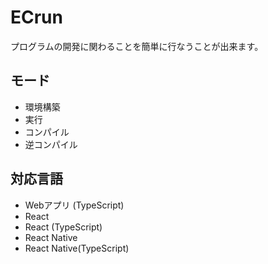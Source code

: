 # ECrun
プログラムの開発に関わることを簡単に行なうことが出来ます。

## モード
- 環境構築
- 実行
- コンパイル
- 逆コンパイル

## 対応言語
- Webアプリ (TypeScript)
- React
- React (TypeScript)
- React Native
- React Native(TypeScript)
